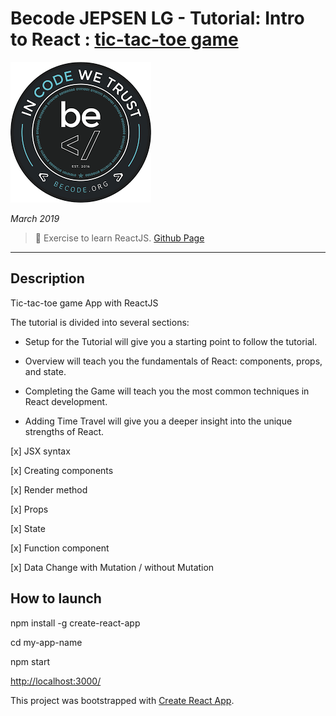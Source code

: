 # Becode  JEPSEN LG - Tutorial: Intro to React :  [tic-tac-toe game](https://reactjs.org/tutorial/tutorial.html#setup-option-2-local-development-environment)

![Becode logo](https://raw.githubusercontent.com/Raigyo/react-character-manager/master/img/becode-logo.png)

*March 2019*

> 🔨  Exercise to learn ReactJS. [Github Page](https://raigyo.github.io/tic-tac-toe/)

* * *


## Description

 Tic-tac-toe game App with ReactJS

The tutorial is divided into several sections:

- Setup for the Tutorial will give you a starting point to follow the tutorial.

- Overview will teach you the fundamentals of React: components, props, and state.

- Completing the Game will teach you the most common techniques in React development.

- Adding Time Travel will give you a deeper insight into the unique strengths of React.

[x] JSX syntax

[x] Creating components

[x] Render method

[x] Props

[x] State

[x] Function component

[x] Data Change with Mutation / without Mutation

## How to launch

npm install -g create-react-app

cd my-app-name

npm start

[http://localhost:3000/](http://localhost:3000/)

This project was bootstrapped with [Create React App](https://github.com/facebook/create-react-app).

